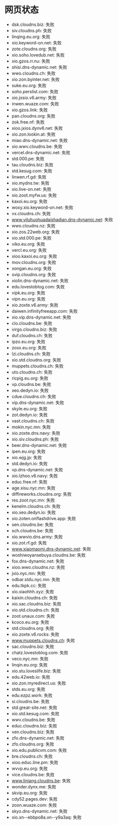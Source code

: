 # 网页状态
- dsk.cloudns.biz: 失败
- siv.cloudns.ph: 失败
- linqing.eu.org: 失败
- xio.keyword-on.net: 失败
- zote.cloudns.org: 失败
- xio.soho.lovedub.net: 失败
- xio.gzos.rr.nu: 失败
- shisi.dns-dynamic.net: 失败
- wwo.cloudns.ch: 失败
- xio.zon.byinter.net: 失败
- suke.eu.org: 失败
- soho.perslist.com: 失败
- xio.jxsio.v6.army: 失败
- inwen.wuaze.com: 失败
- xio.gzos.link: 失败
- pan.cloudns.org: 失败
- zok.free.nf: 失败
- xioo.jxios.dynv6.net: 失败
- xio.zon.lookin.at: 失败
- miao.dns-dynamic.net: 失败
- xio.wwv.cloudns.be: 失败
- vercel.dns-dynamic.net: 失败
- std.000.pe: 失败
- tau.cloudns.biz: 失败
- std.kesug.com: 失败
- linwen.rf.gd: 失败
- xio.mydns.tw: 失败
- xio.live-on.net: 失败
- xio.zoot.myfw.us: 失败
- kaxoi.eu.org: 失败
- woxy.xio.keyword-on.net: 失败
- vx.cloudns.ch: 失败
- www.yiluhuohuadaishadian.dns-dynamic.net: 失败
- wwo.cloudns.nz: 失败
- xio.zos.22web.org: 失败
- xio.std.000.pe: 失败
- viko.eu.org: 失败
- vercl.eu.org: 失败
- xioo.kaxoi.eu.org: 失败
- mov.cloudns.org: 失败
- xongan.eu.org: 失败
- svip.cloudns.org: 失败
- xiolin.dns-dynamic.net: 失败
- edu.lovestoblog.com: 失败
- vipk.eu.org: 失败
- vipn.eu.org: 失败
- xio.zoxte.v6.army: 失败
- daiwen.infinityfreeapp.com: 失败
- xio.vip.dns-dynamic.net: 失败
- clo.cloudns.be: 失败
- virgo.cloudns.biz: 失败
- duf.cloudns.ch: 失败
- ipzo.eu.org: 失败
- zosx.eu.org: 失败
- lzi.cloudns.ch: 失败
- xio.std.cloudns.org: 失败
- muppets.cloudns.ch: 失败
- uto.cloudns.ch: 失败
- ricpig.eu.org: 失败
- vp.cloudns.be: 失败
- xeo.dedyn.io: 失败
- cdue.cloudns.ch: 失败
- vip.dns-dynamic.net: 失败
- skyle.eu.org: 失败
- zot.dedyn.io: 失败
- vast.cloudns.ch: 失败
- mokin.nyc.mn: 失败
- xio.zoxte.dns.navy: 失败
- xio.siv.cloudns.ph: 失败
- beer.dns-dynamic.net: 失败
- ipen.eu.org: 失败
- xio.wjg.jp: 失败
- std.dedyn.io: 失败
- vp.dns-dynamic.net: 失败
- xio.lzhoo.v6.navy: 失败
- educ.free.nf: 失败
- age.xisu.nyc.mn: 失败
- diffireworks.cloudns.org: 失败
- res.zoot.nyc.mn: 失败
- kenelm.cloudns.ch: 失败
- xio.xeo.dedyn.io: 失败
- xio.zoten.onflashdrive.app: 失败
- sen.cloudns.be: 失败
- sch.cloudns.be: 失败
- xio.wwvio.dns.army: 失败
- xio.zot.rf.gd: 失败
- www.xiaomaomi.dns-dynamic.net: 失败
- woshiwoyansebuya.cloudns.be: 失败
- fox.dns-dynamic.net: 失败
- xioo.wwo.cloudns.nz: 失败
- jxio.nyc.mn: 失败
- odbar.stdu.nyc.mn: 失败
- edu.tkpk.cc: 失败
- xio.xiaohhh.xyz: 失败
- kaixin.cloudns.ch: 失败
- xio.sac.cloudns.biz: 失败
- xio.std.cloudns.ch: 失败
- zoot.unaux.com: 失败
- kcoco.eu.org: 失败
- std.cloudns.org: 失败
- xio.zoxte.v6.rocks: 失败
- www.muppets.cloudns.ch: 失败
- sac.cloudns.biz: 失败
- chatz.lovestoblog.com: 失败
- veco.nyc.mn: 失败
- linqin.eu.org: 失败
- xio.stu.loveslife.biz: 失败
- edu.42web.io: 失败
- xio.zon.myredirect.us: 失败
- stds.eu.org: 失败
- edu.ezpz.work: 失败
- si.cloudns.be: 失败
- std.great-site.net: 失败
- xio.std.kesug.com: 失败
- wwv.cloudns.be: 失败
- educ.cloudns.biz: 失败
- ven.cloudns.biz: 失败
- zfo.dns-dynamic.net: 失败
- zfo.cloudns.org: 失败
- xio.edu.publicvm.com: 失败
- bre.cloudns.ch: 失败
- xioo.educ.line.pm: 失败
- wvvp.eu.org: 失败
- vice.cloudns.be: 失败
- www.liniang.cloudns.be: 失败
- wonder.dynx.me: 失败
- skvip.eu.org: 失败
- cdy52.pages.dev: 失败
- zoon.wuaze.com: 失败
- skyo.dns-dynamic.net: 失败
- xio.xn--ebbpo8a.xn--y9a3aq: 失败
